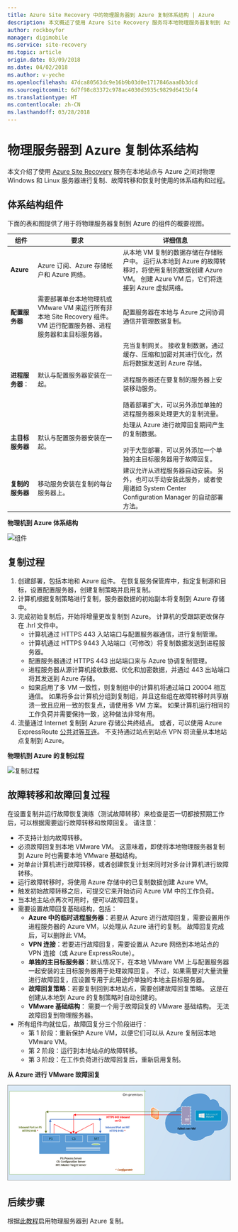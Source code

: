 ```yaml
---
title: Azure Site Recovery 中的物理服务器到 Azure 复制体系结构 | Azure
description: 本文概述了使用 Azure Site Recovery 服务将本地物理服务器复制到 Azure 所需使用的组件和体系结构
author: rockboyfor
manager: digimobile
ms.service: site-recovery
ms.topic: article
origin.date: 03/09/2018
ms.date: 04/02/2018
ms.author: v-yeche
ms.openlocfilehash: 47dca80563dc9e16b9b03d0e1717846aaa0b3dcd
ms.sourcegitcommit: 6d7f98c83372c978ac4030d3935c9829d6415bf4
ms.translationtype: HT
ms.contentlocale: zh-CN
ms.lasthandoff: 03/28/2018
---
```

# <a name="physical-server-to-azure-replication-architecture"></a>物理服务器到 Azure 复制体系结构

本文介绍了使用 [Azure Site Recovery](site-recovery-overview.md) 服务在本地站点与 Azure 之间对物理 Windows 和 Linux 服务器进行复制、故障转移和恢复时使用的体系结构和过程。

## <a name="architectural-components"></a>体系结构组件

下面的表和图提供了用于将物理服务器复制到 Azure 的组件的概要视图。  

**组件** | **要求** | **详细信息**
--- | --- | ---
**Azure** | Azure 订阅、Azure 存储帐户和 Azure 网络。 | 从本地 VM 复制的数据存储在存储帐户中。 运行从本地到 Azure 的故障转移时，将使用复制的数据创建 Azure VM。 创建 Azure VM 后，它们将连接到 Azure 虚拟网络。
**配置服务器** | 需要部署单台本地物理机或 VMware VM 来运行所有非本地 Site Recovery 组件。 VM 运行配置服务器、进程服务器和主目标服务器。 | 配置服务器在本地与 Azure 之间协调通信并管理数据复制。
 **进程服务器**：  | 默认与配置服务器安装在一起。 | 充当复制网关。 接收复制数据，通过缓存、压缩和加密对其进行优化，然后将数据发送到 Azure 存储。<br/><br/> 进程服务器还在要复制的服务器上安装移动服务。<br/><br/> 随着部署扩大，可以另外添加单独的进程服务器来处理更大的复制流量。
 **主目标服务器** | 默认与配置服务器安装在一起。 | 处理从 Azure 进行故障回复期间产生的复制数据。<br/><br/> 对于大型部署，可以另外添加一个单独的主目标服务器用于故障回复。
**复制的服务器** | 移动服务安装在复制的每台服务器上。 | 建议允许从进程服务器自动安装。 另外，也可以手动安装此服务，或者使用诸如 System Center Configuration Manager 的自动部署方法。

**物理机到 Azure 体系结构**

![组件](./media/physical-azure-architecture/arch-enhanced.png)

## <a name="replication-process"></a>复制过程

1. 创建部署，包括本地和 Azure 组件。 在恢复服务保管库中，指定复制源和目标，设置配置服务器，创建复制策略并启用复制。
2. 计算机根据复制策略进行复制，服务器数据的初始副本将复制到 Azure 存储中。
3. 完成初始复制后，开始将增量更改复制到 Azure。 计算机的受跟踪更改保存在 .hrl 文件中。
    - 计算机通过 HTTPS 443 入站端口与配置服务器通信，进行复制管理。
    - 计算机通过 HTTPS 9443 入站端口（可修改）将复制数据发送到进程服务器。
    - 配置服务器通过 HTTPS 443 出站端口来与 Azure 协调复制管理。
    - 进程服务器从源计算机接收数据、优化和加密数据，并通过 443 出站端口将其发送到 Azure 存储。
    - 如果启用了多 VM 一致性，则复制组中的计算机将通过端口 20004 相互通信。 如果将多台计算机分组到复制组，并且这些组在故障转移时共享崩溃一致且应用一致的恢复点，请使用多 VM 方案。 如果计算机运行相同的工作负荷并需要保持一致，这种做法非常有用。
4. 流量通过 Internet 复制到 Azure 存储公共终结点。 或者，可以使用 Azure ExpressRoute [公共对等互连](../expressroute/expressroute-circuit-peerings.md#public-peering)。 不支持通过站点到站点 VPN 将流量从本地站点复制到 Azure。
<!-- Sync late on azure-public-peering -->

**物理机到 Azure 的复制过程**

![复制过程](./media/physical-azure-architecture/v2a-architecture-henry.png)

## <a name="failover-and-failback-process"></a>故障转移和故障回复过程

在设置复制并运行故障恢复演练（测试故障转移）来检查是否一切都按预期工作后，可以根据需要运行故障转移和故障回复。 请注意：

- 不支持计划内故障转移。
- 必须故障回复到本地 VMware VM。 这意味着，即使将本地物理服务器复制到 Azure 时也需要本地 VMware 基础结构。
- 对单台计算机进行故障转移，或者创建恢复计划来同时对多台计算机进行故障转移。
- 运行故障转移时，将使用 Azure 存储中的已复制数据创建 Azure VM。
- 触发初始故障转移之后，可提交它来开始访问 Azure VM 中的工作负荷。
- 当本地主站点再次可用时，便可以故障回复。
- 需要设置故障回复基础结构，包括：
    - **Azure 中的临时进程服务器**：若要从 Azure 进行故障回复，需要设置用作进程服务器的 Azure VM，以处理从 Azure 进行的复制。 故障回复完成后，可以删除此 VM。
    - **VPN 连接**：若要进行故障回复，需要设置从 Azure 网络到本地站点的 VPN 连接（或 Azure ExpressRoute）。
    - **单独的主目标服务器**：默认情况下，在本地 VMware VM 上与配置服务器一起安装的主目标服务器用于处理故障回复。 不过，如果需要对大量流量进行故障回复，应设置专用于此用途的单独的本地主目标服务器。
    - **故障回复策略**：若要复制回到本地站点，需要创建故障回复策略。 这是在创建从本地到 Azure 的复制策略时自动创建的。
    - **VMware 基础结构**： 需要一个用于故障回复的 VMware 基础结构。 无法故障回复到物理服务器。
- 所有组件均就位后，故障回复分三个阶段进行：
    - 第 1 阶段：重新保护 Azure VM，以便它们可以从 Azure 复制回本地 VMware VM。
    - 第 2 阶段：运行到本地站点的故障转移。
    - 第 3 阶段：在工作负荷进行故障回复后，重新启用复制。

**从 Azure 进行 VMware 故障回复**

![故障回复](./media/physical-azure-architecture/enhanced-failback.png)

## <a name="next-steps"></a>后续步骤

根据[此教程](physical-azure-disaster-recovery.md)启用物理服务器到 Azure 复制。
<!-- Update_Description: update meta properties, wording update -->
